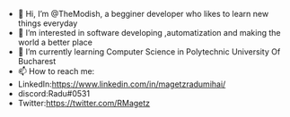 - 👋 Hi, I’m @TheModish, a begginer developer who likes to learn new things everyday 
- 👀 I’m interested in software developing ,automatization and making the world a better place
- 🌱 I’m currently learning Computer Science in Polytechnic University Of Bucharest
-  📫 How to reach me:
-  LinkedIn:https://www.linkedin.com/in/magetzradumihai/
-  discord:Radu#0531
-  Twitter:https://twitter.com/RMagetz

<!---
TheModish/TheModish is a ✨ special ✨ repository because its `README.md` (this file) appears on your GitHub profile.
You can click the Preview link to take a look at your changes.
--->
